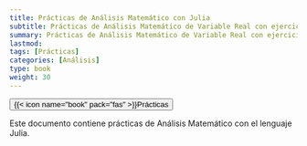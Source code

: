 ```yaml
---
title: Prácticas de Análisis Matemático con Julia
subtitle: Prácticas de Análisis Matemático de Variable Real con ejercicios resueltos en Julia
summary: Prácticas de Análisis Matemático de Variable Real con ejercicios resueltos en Julia
lastmod: 
tags: [Prácticas]
categories: [Análisis]
type: book
weight: 30
---
```


<!-- [<button type="button" class="btn btn-outline-primary">{{< icon name="file-pdf" pack="fas" >}} Descargar</button>](manual-python.pdf)
[<button type="button" class="btn btn-outline-primary">{{< icon name="desktop" pack="fas" >}}Presentación</button>](https://aprendeconalf.es/manual-python)  -->

[<button type="button" class="btn btn-outline-primary">{{< icon name="book" pack="fas" >}}Prácticas</button>](https://aprendeconalf.es/practicas-analisis-julia/)

Este documento contiene prácticas de Análisis Matemático con el lenguaje Julia.



